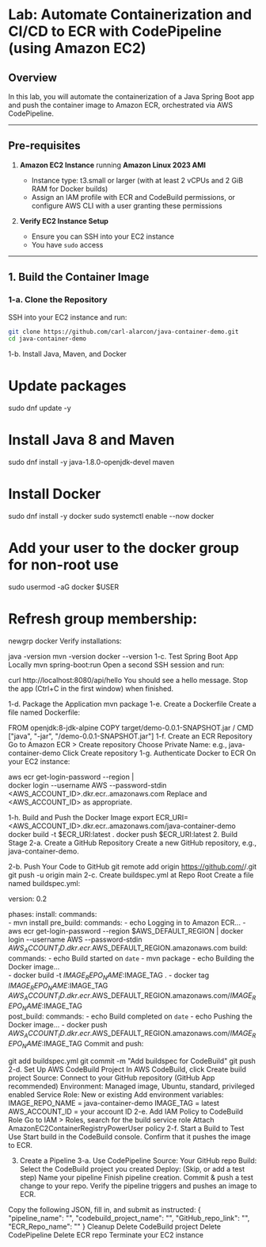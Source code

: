 # Lab: Automate Containerization and CI/CD to ECR with CodePipeline (using Amazon EC2)

## Overview
In this lab, you will automate the containerization of a Java Spring Boot app and push the container image to Amazon ECR, orchestrated via AWS CodePipeline.

---

## Pre-requisites

1. **Amazon EC2 Instance** running **Amazon Linux 2023 AMI**
    - Instance type: t3.small or larger (with at least 2 vCPUs and 2 GiB RAM for Docker builds)
    - Assign an IAM profile with ECR and CodeBuild permissions, or configure AWS CLI with a user granting these permissions

2. **Verify EC2 Instance Setup**
    - Ensure you can SSH into your EC2 instance
    - You have `sudo` access

---

## 1. Build the Container Image

### 1-a. Clone the Repository

SSH into your EC2 instance and run:

```bash
git clone https://github.com/carl-alarcon/java-container-demo.git
cd java-container-demo
```
1-b. Install Java, Maven, and Docker
# Update packages
sudo dnf update -y

# Install Java 8 and Maven
sudo dnf install -y java-1.8.0-openjdk-devel maven

# Install Docker
sudo dnf install -y docker
sudo systemctl enable --now docker

# Add your user to the docker group for non-root use
sudo usermod -aG docker $USER
# Refresh group membership:
newgrp docker
Verify installations:

java -version
mvn -version
docker --version
1-c. Test Spring Boot App Locally
mvn spring-boot:run
Open a second SSH session and run:

curl http://localhost:8080/api/hello
You should see a hello message.
Stop the app (Ctrl+C in the first window) when finished.

1-d. Package the Application
mvn package
1-e. Create a Dockerfile
Create a file named Dockerfile:

FROM openjdk:8-jdk-alpine
COPY target/demo-0.0.1-SNAPSHOT.jar /
CMD ["java", "-jar", "/demo-0.0.1-SNAPSHOT.jar"]
1-f. Create an ECR Repository
Go to Amazon ECR > Create repository
Choose Private
Name: e.g., java-container-demo
Click Create repository
1-g. Authenticate Docker to ECR
On your EC2 instance:

aws ecr get-login-password --region <region> | \
docker login --username AWS --password-stdin <AWS_ACCOUNT_ID>.dkr.ecr.<region>.amazonaws.com
Replace <region> and <AWS_ACCOUNT_ID> as appropriate.

1-h. Build and Push the Docker Image
export ECR_URI=<AWS_ACCOUNT_ID>.dkr.ecr.<region>.amazonaws.com/java-container-demo
docker build -t $ECR_URI:latest .
docker push $ECR_URI:latest
2. Build Stage
2-a. Create a GitHub Repository
Create a new GitHub repository, e.g., java-container-demo.

2-b. Push Your Code to GitHub
git remote add origin https://github.com/<your-username>/<repo-name>.git
git push -u origin main
2-c. Create buildspec.yml at Repo Root
Create a file named buildspec.yml:

version: 0.2

phases:
  install:
    commands:    
      - mvn install
  pre_build:
    commands:
      - echo Logging in to Amazon ECR...
      - aws ecr get-login-password --region $AWS_DEFAULT_REGION | docker login --username AWS --password-stdin $AWS_ACCOUNT_ID.dkr.ecr.$AWS_DEFAULT_REGION.amazonaws.com
  build:
    commands:
      - echo Build started on `date`
      - mvn package
      - echo Building the Docker image...          
      - docker build -t $IMAGE_REPO_NAME:$IMAGE_TAG .
      - docker tag $IMAGE_REPO_NAME:$IMAGE_TAG $AWS_ACCOUNT_ID.dkr.ecr.$AWS_DEFAULT_REGION.amazonaws.com/$IMAGE_REPO_NAME:$IMAGE_TAG      
  post_build:
    commands:
      - echo Build completed on `date`
      - echo Pushing the Docker image...
      - docker push $AWS_ACCOUNT_ID.dkr.ecr.$AWS_DEFAULT_REGION.amazonaws.com/$IMAGE_REPO_NAME:$IMAGE_TAG
Commit and push:

git add buildspec.yml
git commit -m "Add buildspec for CodeBuild"
git push
2-d. Set Up AWS CodeBuild Project
In AWS CodeBuild, click Create build project
Source: Connect to your GitHub repository (GitHub App recommended)
Environment: Managed image, Ubuntu, standard, privileged enabled
Service Role: New or existing
Add environment variables:
IMAGE_REPO_NAME = java-container-demo
IMAGE_TAG = latest
AWS_ACCOUNT_ID = your account ID
2-e. Add IAM Policy to CodeBuild Role
Go to IAM > Roles, search for the build service role
Attach AmazonEC2ContainerRegistryPowerUser policy
2-f. Start a Build to Test
Use Start build in the CodeBuild console. Confirm that it pushes the image to ECR.

3. Create a Pipeline
3-a. Use CodePipeline
Source: Your GitHub repo
Build: Select the CodeBuild project you created
Deploy: (Skip, or add a test step)
Name your pipeline
Finish pipeline creation.
Commit & push a test change to your repo. Verify the pipeline triggers and pushes an image to ECR.

Copy the following JSON, fill in, and submit as instructed:
{
  "pipeline_name": "",
  "codebuild_project_name": "",
  "GitHub_repo_link": "",
  "ECR_Repo_name": ""
}
Cleanup
Delete CodeBuild project
Delete CodePipeline
Delete ECR repo
Terminate your EC2 instance
